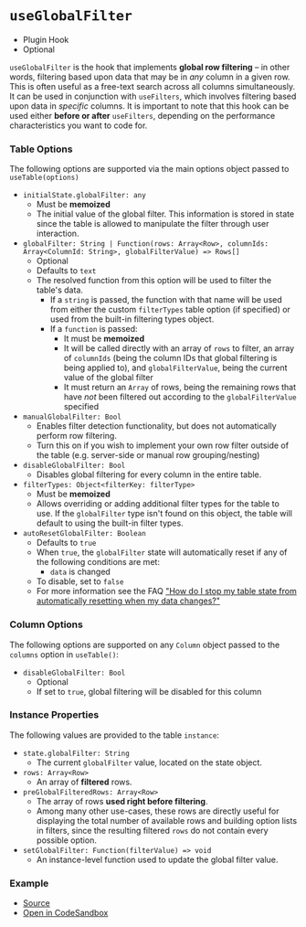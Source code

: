 # `useGlobalFilter`

- Plugin Hook
- Optional

`useGlobalFilter` is the hook that implements **global row filtering** – in other words, filtering based upon data that may be in _any_ column in a given row. This is often useful as a free-text search across all columns simultaneously. It can be used in conjunction with `useFilters`, which involves filtering based upon data in _specific_ columns. It is important to note that this hook can be used either **before or after** `useFilters`, depending on the performance characteristics you want to code for.

### Table Options

The following options are supported via the main options object passed to `useTable(options)`

- `initialState.globalFilter: any`
  - Must be **memoized**
  - The initial value of the global filter. This information is stored in state since the table is allowed to manipulate the filter through user interaction.
- `globalFilter: String | Function(rows: Array<Row>, columnIds: Array<ColumnId: String>, globalFilterValue) => Rows[]`
  - Optional
  - Defaults to `text`
  - The resolved function from this option will be used to filter the table's data.
    - If a `string` is passed, the function with that name will be used from either the custom `filterTypes` table option (if specified) or used from the built-in filtering types object.
    - If a `function` is passed:
      - It must be **memoized**
      - It will be called directly with an array of `rows` to filter, an array of `columnIds` (being the column IDs that global filtering is being applied to), and `globalFilterValue`, being the current value of the global filter
      - It must return an `Array` of rows, being the remaining rows that have _not_ been filtered out according to the `globalFilterValue` specified
- `manualGlobalFilter: Bool`
  - Enables filter detection functionality, but does not automatically perform row filtering.
  - Turn this on if you wish to implement your own row filter outside of the table (e.g. server-side or manual row grouping/nesting)
- `disableGlobalFilter: Bool`
  - Disables global filtering for every column in the entire table.
- `filterTypes: Object<filterKey: filterType>`
  - Must be **memoized**
  - Allows overriding or adding additional filter types for the table to use. If the `globalFilter` type isn't found on this object, the table will default to using the built-in filter types.
- `autoResetGlobalFilter: Boolean`
  - Defaults to `true`
  - When `true`, the `globalFilter` state will automatically reset if any of the following conditions are met:
    - `data` is changed
  - To disable, set to `false`
  - For more information see the FAQ ["How do I stop my table state from automatically resetting when my data changes?"](../faq#how-do-i-stop-my-table-state-from-automatically-resetting-when-my-data-changes)

### Column Options

The following options are supported on any `Column` object passed to the `columns` option in `useTable()`:

- `disableGlobalFilter: Bool`
  - Optional
  - If set to `true`, global filtering will be disabled for this column

### Instance Properties

The following values are provided to the table `instance`:

- `state.globalFilter: String`
  - The current `globalFilter` value, located on the state object.
- `rows: Array<Row>`
  - An array of **filtered** rows.
- `preGlobalFilteredRows: Array<Row>`
  - The array of rows **used right before filtering**.
  - Among many other use-cases, these rows are directly useful for displaying the total number of available rows and building option lists in filters, since the resulting filtered `rows` do not contain every possible option.
- `setGlobalFilter: Function(filterValue) => void`
  - An instance-level function used to update the global filter value.

### Example

- [Source](https://github.com/tannerlinsley/react-table/tree/master/examples/filtering)
- [Open in CodeSandbox](https://codesandbox.io/s/github/tannerlinsley/react-table/tree/master/examples/filtering)
